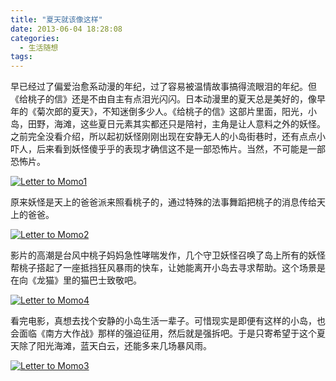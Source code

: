 ```yaml
---
title: "夏天就该像这样"
date: 2013-06-04 18:28:08
categories:
  - 生活随想
tags:
---
```


早已经过了偏爱治愈系动漫的年纪，过了容易被温情故事搞得流眼泪的年纪。但《给桃子的信》还是不由自主有点泪光闪闪。日本动漫里的夏天总是美好的，像早年的《菊次郎的夏天》，不知迷倒多少人。《给桃子的信》这部片里面，阳光，小岛，田野，海滩，这些夏日元素其实都还只是陪衬，主角是让人意料之外的妖怪。 之前完全没看介绍，所以起初妖怪刚刚出现在安静无人的小岛街巷时，还有点点小吓人，后来看到妖怪傻乎乎的表现才确信这不是一部恐怖片。当然，不可能是一部恐怖片。 

[![](../../../images/2013/Letter-to-Momo1.jpg "Letter to Momo1")](../../../images/2013/Letter-to-Momo1.jpg) 

原来妖怪是天上的爸爸派来照看桃子的，通过特殊的法事舞蹈把桃子的消息传给天上的爸爸。 

[![](../../../images/2013/Letter-to-Momo2.jpg "Letter to Momo2")](../../../images/2013/Letter-to-Momo2.jpg) 

影片的高潮是台风中桃子妈妈急性哮喘发作，几个守卫妖怪召唤了岛上所有的妖怪帮桃子搭起了一座抵挡狂风暴雨的快车，让她能离开小岛去寻求帮助。这个场景是在向《龙猫》里的猫巴士致敬吧。 

[![](../../../images/2013/Letter-to-Momo4.jpg "Letter to Momo4")](../../../images/2013/Letter-to-Momo4.jpg) 

看完电影，真想去找个安静的小岛生活一辈子。可惜现实是即便有这样的小岛，也会面临《南方大作战》那样的强迫征用，然后就是强拆吧。于是只寄希望于这个夏天除了阳光海滩，蓝天白云，还能多来几场暴风雨。 

[![](../../../images/2013/Letter-to-Momo3.jpg "Letter to Momo3")](../../../images/2013/Letter-to-Momo3.jpg)